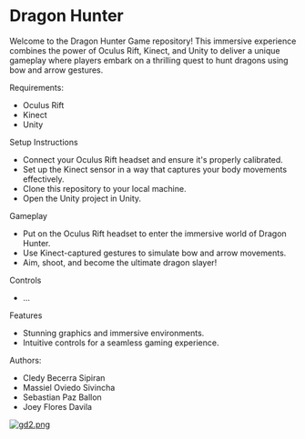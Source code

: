 # Dragon Hunter
Welcome to the Dragon Hunter Game repository! This immersive experience combines the power of Oculus Rift, Kinect, and Unity to deliver a unique gameplay where players embark on a thrilling quest to hunt dragons using bow and arrow gestures.

Requirements:
- Oculus Rift
- Kinect
- Unity

Setup Instructions
- Connect your Oculus Rift headset and ensure it's properly calibrated.
- Set up the Kinect sensor in a way that captures your body movements effectively.
- Clone this repository to your local machine.
- Open the Unity project in Unity.

Gameplay
- Put on the Oculus Rift headset to enter the immersive world of Dragon Hunter.
- Use Kinect-captured gestures to simulate bow and arrow movements.
- Aim, shoot, and become the ultimate dragon slayer!

Controls
- ...

Features
- Stunning graphics and immersive environments.
- Intuitive controls for a seamless gaming experience.

Authors:
- Cledy Becerra Sipiran
- Massiel Oviedo Sivincha
- Sebastian Paz Ballon
- Joey Flores Davila

[![gd2.png](https://i.postimg.cc/RVXJtW0X/gd2.png)](https://postimg.cc/HV8LDsXy)

